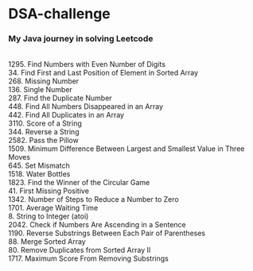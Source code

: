 # DSA-challenge
### My Java journey in solving Leetcode
<br/>
  1295. Find Numbers with Even Number of Digits
<br/>
  34. Find First and Last Position of Element in Sorted Array
<br/>
  268. Missing Number
<br/>
  136. Single Number
<br/>
  287. Find the Duplicate Number
<br/>
  448. Find All Numbers Disappeared in an Array
<br/>
  442. Find All Duplicates in an Array
<br/>
  3110. Score of a String
<br/>
  344. Reverse a String
<br/>
 2582. Pass the Pillow
<br/>
  1509. Minimum Difference Between Largest and Smallest Value in Three Moves
<br/>
  645. Set Mismatch
<br/>
  1518. Water Bottles
<br/>
  1823. Find the Winner of the Circular Game
<br/>
  41. First Missing Positive
<br/>
  1342. Number of Steps to Reduce a Number to Zero
<br/>
  1701. Average Waiting Time
<br/>
  8. String to Integer (atoi)
<br/>
  2042. Check if Numbers Are Ascending in a Sentence
<br/>
  1190. Reverse Substrings Between Each Pair of Parentheses
<br/>
  88. Merge Sorted Array
<br/>
  80. Remove Duplicates from Sorted Array II
<br/>
  1717. Maximum Score From Removing Substrings
<br/>
